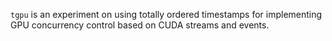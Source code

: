 `tgpu` is an experiment on using totally ordered timestamps for implementing
GPU concurrency control based on CUDA streams and events.
